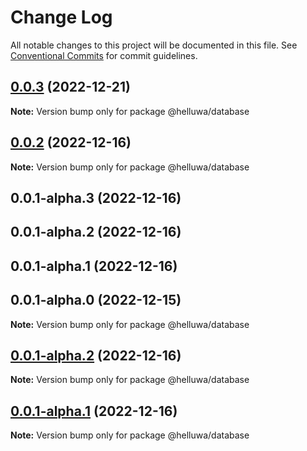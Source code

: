 # Change Log

All notable changes to this project will be documented in this file.
See [Conventional Commits](https://conventionalcommits.org) for commit guidelines.

## [0.0.3](https://github.com/helluwa/opensource/compare/@helluwa/database@0.0.2...@helluwa/database@0.0.3) (2022-12-21)

**Note:** Version bump only for package @helluwa/database





## [0.0.2](https://github.com/helluwa/opensource/compare/@helluwa/database@0.0.1-alpha.3...@helluwa/database@0.0.2) (2022-12-16)

**Note:** Version bump only for package @helluwa/database





## 0.0.1-alpha.3 (2022-12-16)



## 0.0.1-alpha.2 (2022-12-16)



## 0.0.1-alpha.1 (2022-12-16)



## 0.0.1-alpha.0 (2022-12-15)

**Note:** Version bump only for package @helluwa/database





## [0.0.1-alpha.2](https://github.com/helluwa/opensource/compare/v0.0.1-alpha.1...v0.0.1-alpha.2) (2022-12-16)

**Note:** Version bump only for package @helluwa/database





## [0.0.1-alpha.1](https://github.com/helluwa/opensource/compare/v0.0.1-alpha.0...v0.0.1-alpha.1) (2022-12-16)

**Note:** Version bump only for package @helluwa/database
